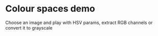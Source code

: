 # Colour spaces demo
Choose an image and play with HSV params, extract RGB channels or convert it to grayscale
